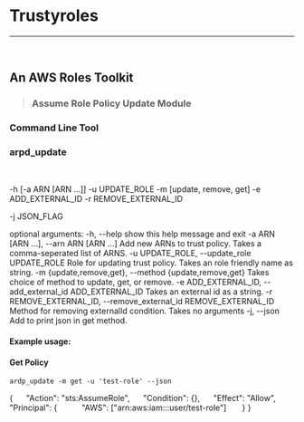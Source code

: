 # Trustyroles
--- 
<br />

## An AWS Roles Toolkit
>### Assume Role Policy Update Module

### Command Line Tool
###  arpd_update
<br />

-h [-a ARN [ARN ...]]
-u UPDATE_ROLE
                  -m [update, remove, get]
                  -e ADD_EXTERNAL_ID
                  -r REMOVE_EXTERNAL_ID 
              
-j JSON_FLAG

optional arguments:
  -h, --help            show this help message and exit
  -a ARN [ARN ...], --arn ARN [ARN ...]
                        Add new ARNs to trust policy. Takes a comma-seperated
                        list of ARNS.
  -u UPDATE_ROLE, --update_role UPDATE_ROLE
                        Role for updating trust policy. Takes an role friendly
                        name as string.
  -m {update,remove,get}, --method {update,remove,get}
                        Takes choice of method to update, get, or remove.
  -e ADD_EXTERNAL_ID, --add_external_id ADD_EXTERNAL_ID
                        Takes an external id as a string.
  -r REMOVE_EXTERNAL_ID, --remove_external_id REMOVE_EXTERNAL_ID
                        Method for removing externalId condition. Takes no
                        arguments
  -j, --json            Add to print json in get method.
  
#### Example usage:
#### Get Policy
`ardp_update -m get -u 'test-role' --json`

{
&nbsp;&nbsp;&nbsp; &nbsp;"Action": "sts:AssumeRole",
&nbsp;&nbsp;&nbsp;&nbsp; "Condition": {},
&nbsp;&nbsp;&nbsp;&nbsp; "Effect": "Allow",
&nbsp;&nbsp;&nbsp;&nbsp; "Principal": {
&nbsp;&nbsp;&nbsp;&nbsp;&nbsp;&nbsp;&nbsp;&nbsp;&nbsp; "AWS": ["arn:aws:iam:::user/test-role"]
&nbsp;&nbsp;&nbsp;&nbsp;&nbsp; }
}
